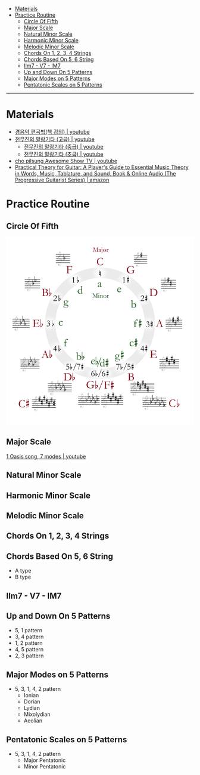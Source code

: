 - [Materials](#materials)
- [Practice Routine](#practice-routine)
  - [Circle Of Fifth](#circle-of-fifth)
  - [Major Scale](#major-scale)
  - [Natural Minor Scale](#natural-minor-scale)
  - [Harmonic Minor Scale](#harmonic-minor-scale)
  - [Melodic Minor Scale](#melodic-minor-scale)
  - [Chords On 1, 2, 3, 4 Strings](#chords-on-1-2-3-4-strings)
  - [Chords Based On 5, 6 String](#chords-based-on-5-6-string)
  - [IIm7 - V7 - IM7](#iim7---v7---im7)
  - [Up and Down On 5 Patterns](#up-and-down-on-5-patterns)
  - [Major Modes on 5 Patterns](#major-modes-on-5-patterns)
  - [Pentatonic Scales on 5 Patterns](#pentatonic-scales-on-5-patterns)

-----

# Materials

* [경음악 편곡법(책 강의) | youtube](https://www.youtube.com/playlist?list=PLCkXM0YNCVjSPkgf613a6-CVIG3wqVH5J)
* [전무진의 말랑기타 (고급) | youtube](https://www.youtube.com/watch?v=GM8ggLEKOE4&list=PLkIqTHtKL27yMZZs4E-3rS4MGw1LjSm-L)
  * [전무진의 말랑기타 (중급) | youtube](https://www.youtube.com/watch?v=w_wyniRGk5M&list=PLkIqTHtKL27wze_xuncQ76itt6Kf1Ecun&pp=iAQB)
  * [전무진의 말랑기타 (초급) | youtube](https://www.youtube.com/watch?v=GM8ggLEKOE4&list=PLkIqTHtKL27yMZZs4E-3rS4MGw1LjSm-L&pp=iAQB)
* [cho pilsung Awesome Show TV | youtube](https://www.youtube.com/@pilsungguitar/videos)
* [Practical Theory for Guitar: A Player's Guide to Essential Music Theory in Words, Music, Tablature, and Sound, Book & Online Audio (The Progressive Guitarist Series) | amazon](https://www.amazon.com/Practical-Theory-Guitar-Essential-Progressive/dp/0898986923/ref=sr_1_3?qid=1685365480&refinements=p_27%3ADon+Latarski&s=books&sr=1-3)

# Practice Routine

## Circle Of Fifth

![](img/800px-Circle_of_fifths_deluxe_4.svg.png)

## Major Scale

[1 Oasis song, 7 modes | youtube](https://www.youtube.com/watch?v=kusm6YxcwVQ)

## Natural Minor Scale

## Harmonic Minor Scale

## Melodic Minor Scale

## Chords On 1, 2, 3, 4 Strings

## Chords Based On 5, 6 String

* A type
* B type

## IIm7 - V7 - IM7

## Up and Down On 5 Patterns

* 5, 1 pattern
* 3, 4 pattern
* 1, 2 pattern
* 4, 5 pattern
* 2, 3 pattern

## Major Modes on 5 Patterns

* 5, 3, 1, 4, 2 pattern
  * Ionian
  * Dorian
  * Lydian
  * Mixolydian
  * Aeolian

## Pentatonic Scales on 5 Patterns

* 5, 3, 1, 4, 2 pattern
  * Major Pentatonic
  * Minor Pentatonic
